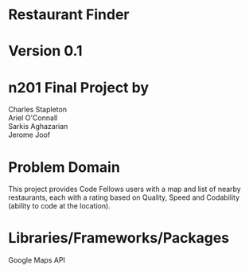# Restaurant Finder
# Version 0.1

# n201 Final Project by
Charles Stapleton  
Ariel O'Connall  
Sarkis Aghazarian  
Jerome Joof  

# Problem Domain
This project provides Code Fellows users with a map and list of nearby restaurants, each with a rating based on Quality, Speed and Codability (ability to code at the location).

# Libraries/Frameworks/Packages
Google Maps API
